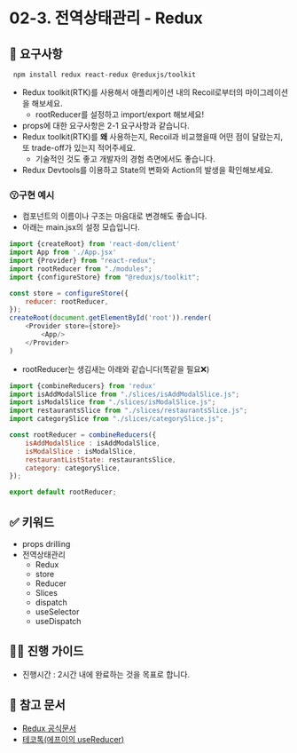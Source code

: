 # 02-3. 전역상태관리 - Redux

## 🎯 요구사항
```
 npm install redux react-redux @reduxjs/toolkit
```
- Redux toolkit(RTK)를 사용해서 애플리케이션 내의 Recoil로부터의 마이그레이션을 해보세요.
  - rootReducer를 설정하고 import/export 해보세요!
- props에 대한 요구사항은 2-1 요구사항과 같습니다.
- Redux toolkit(RTK)를 **왜** 사용하는지, Recoil과 비교했을때 어떤 점이 달랐는지, 또 trade-off가 있는지 적어주세요.
    - 기술적인 것도 좋고 개발자의 경험 측면에서도 좋습니다.
- Redux Devtools를 이용하고 State의 변화와 Action의 발생을 확인해보세요.

### 😗구현 예시
- 컴포넌트의 이름이나 구조는 마음대로 변경해도 좋습니다.
- 아래는 main.jsx의 설정 모습입니다.
```javascript
import {createRoot} from 'react-dom/client'
import App from './App.jsx'
import {Provider} from "react-redux";
import rootReducer from "./modules";
import {configureStore} from "@reduxjs/toolkit";

const store = configureStore({
    reducer: rootReducer,
});
createRoot(document.getElementById('root')).render(
    <Provider store={store}>
        <App/>
    </Provider>
)
```
- rootReducer는 생김새는 아래와 같습니다(똑같을 필요❌)
```javascript
import {combineReducers} from 'redux'
import isAddModalSlice from "./slices/isAddModalSlice.js";
import isModalSlice from "./slices/isModalSlice.js";
import restaurantsSlice from "./slices/restaurantsSlice.js";
import categorySlice from "./slices/categorySlice.js";

const rootReducer = combineReducers({
    isAddModalSlice : isAddModalSlice,
    isModalSlice : isModalSlice,
    restaurantListState: restaurantsSlice,
    category: categorySlice,
});

export default rootReducer;
```

## ✅ 키워드
- props drilling
- 전역상태관리
    - Redux
    - store
    - Reducer
    - Slices
    - dispatch
    - useSelector
    - useDispatch

## 🧙‍♀️ 진행 가이드
- 진행시간 : 2시간 내에 완료하는 것을 목표로 합니다.

## 🔗 참고 문서
- [Redux 공식문서](https://ko.redux.js.org/introduction/getting-started/)
- [테코톡(에프이의 useReducer)](https://www.youtube.com/watch?v=xnlCNIpzQq0&list=PLgXGHBqgT2TvpJ_p9L_yZKPifgdBOzdVH&index=42)